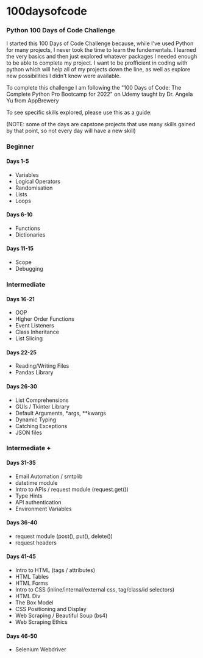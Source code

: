 # 100daysofcode
### Python 100 Days of Code Challenge

I started this 100 Days of Code Challenge because, while I've used Python for many projects, I never took the time to learn the fundementals. I learned the very
basics and then just explored whatever packages I needed enough to be able to complete my project. I want to be profficient in coding with python which will help 
all of my projects down the line, as well as explore new possibilities I didn't know were available.

To complete this challenge I am following the "100 Days of Code: The Complete Python Pro Bootcamp for 2022" on Udemy taught by Dr. Angela Yu from AppBrewery

To see specific skills explored, please use this as a guide: 

(NOTE: some of the days are capstone projects that use many skills gained by that point, so not every day will have a new skill)

### Beginner
#### Days 1-5
- Variables
- Logical Operators
- Randomisation
- Lists
- Loops

#### Days 6-10
- Functions
- Dictionaries

#### Days 11-15
- Scope
- Debugging

### Intermediate
#### Days 16-21
- OOP
- Higher Order Functions
- Event Listeners
- Class Inheritance
- List Slicing

#### Days 22-25
- Reading/Writing Files
- Pandas Library

#### Days 26-30
- List Comprehensions
- GUIs / Tkinter Library
- Default Arguments, \*args, **kwargs
- Dynamic Typing
- Catching Exceptions
- JSON files

### Intermediate +
#### Days 31-35
- Email Automation / smtplib 
- datetime module
- Intro to APIs / request module (request.get())
- Type Hints
- API authentication
- Environment Variables

#### Days 36-40
- request module (post(), put(), delete())
- request headers

#### Days 41-45
- Intro to HTML (tags / attributes)
- HTML Tables
- HTML Forms
- Intro to CSS (inline/internal/external css, tag/class/id selectors)
- HTML Div
- The Box Model
- CSS Positioning and Display
- Web Scraping / Beautiful Soup (bs4)
- Web Scraping Ethics

#### Days 46-50
- Selenium Webdriver
